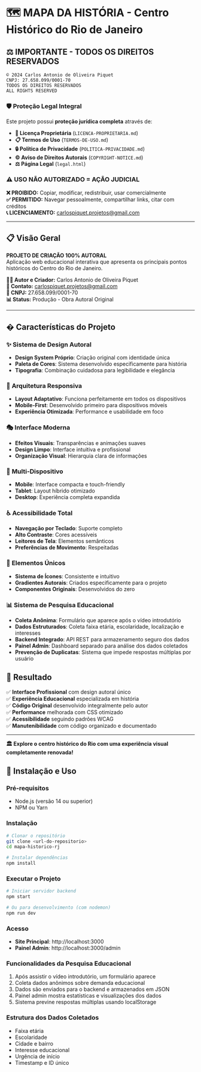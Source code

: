 # 🗺️ MAPA DA HISTÓRIA - Centro Histórico do Rio de Janeiro

## ⚖️ IMPORTANTE - TODOS OS DIREITOS RESERVADOS

```
© 2024 Carlos Antonio de Oliveira Piquet
CNPJ: 27.658.099/0001-70
TODOS OS DIREITOS RESERVADOS
ALL RIGHTS RESERVED
```

### 🛡️ Proteção Legal Integral
Este projeto possui **proteção jurídica completa** através de:

- **📄 Licença Proprietária** (`LICENCA-PROPRIETARIA.md`)
- **📋 Termos de Uso** (`TERMOS-DE-USO.md`) 
- **🔒 Política de Privacidade** (`POLITICA-PRIVACIDADE.md`)
- **© Aviso de Direitos Autorais** (`COPYRIGHT-NOTICE.md`)
- **⚖️ Página Legal** (`legal.html`)

### ⚠️ USO NÃO AUTORIZADO = AÇÃO JUDICIAL

**❌ PROIBIDO:** Copiar, modificar, redistribuir, usar comercialmente  
**✅ PERMITIDO:** Navegar pessoalmente, compartilhar links, citar com créditos  
**📞 LICENCIAMENTO:** carlospiquet.projetos@gmail.com

---

## 📋 Visão Geral

**PROJETO DE CRIAÇÃO 100% AUTORAL**  
Aplicação web educacional interativa que apresenta os principais pontos históricos do Centro do Rio de Janeiro.

**👨‍🏫 Autor e Criador:** Carlos Antonio de Oliveira Piquet  
**📧 Contato:** carlospiquet.projetos@gmail.com  
**🏢 CNPJ:** 27.658.099/0001-70  
**📊 Status:** Produção - Obra Autoral Original

---

## � Características do Projeto

### ✨ **Sistema de Design Autoral**
- **Design System Próprio**: Criação original com identidade única
- **Paleta de Cores**: Sistema desenvolvido especificamente para história
- **Tipografia**: Combinação cuidadosa para legibilidade e elegância

### 🎯 **Arquitetura Responsiva**
- **Layout Adaptativo**: Funciona perfeitamente em todos os dispositivos
- **Mobile-First**: Desenvolvido primeiro para dispositivos móveis
- **Experiência Otimizada**: Performance e usabilidade em foco

### 🎭 **Interface Moderna**
- **Efeitos Visuais**: Transparências e animações suaves
- **Design Limpo**: Interface intuitiva e profissional
- **Organização Visual**: Hierarquia clara de informações

### 📱 **Multi-Dispositivo**
- **Mobile**: Interface compacta e touch-friendly
- **Tablet**: Layout híbrido otimizado
- **Desktop**: Experiência completa expandida

### ♿ **Acessibilidade Total**
- **Navegação por Teclado**: Suporte completo
- **Alto Contraste**: Cores acessíveis
- **Leitores de Tela**: Elementos semânticos
- **Preferências de Movimento**: Respeitadas

### 🎨 **Elementos Únicos**
- **Sistema de Ícones**: Consistente e intuitivo
- **Gradientes Autorais**: Criados especificamente para o projeto
- **Componentes Originais**: Desenvolvidos do zero

### 📊 **Sistema de Pesquisa Educacional**
- **Coleta Anônima**: Formulário que aparece após o vídeo introdutório
- **Dados Estruturados**: Coleta faixa etária, escolaridade, localização e interesses
- **Backend Integrado**: API REST para armazenamento seguro dos dados
- **Painel Admin**: Dashboard separado para análise dos dados coletados
- **Prevenção de Duplicatas**: Sistema que impede respostas múltiplas por usuário

## 🎯 **Resultado**

✅ **Interface Profissional** com design autoral único  
✅ **Experiência Educacional** especializada em história  
✅ **Código Original** desenvolvido integralmente pelo autor  
✅ **Performance** melhorada com CSS otimizado  
✅ **Acessibilidade** seguindo padrões WCAG  
✅ **Manutenibilidade** com código organizado e documentado  

---

**🏛️ Explore o centro histórico do Rio com uma experiência visual completamente renovada!**

## 🚀 **Instalação e Uso**

### Pré-requisitos
- Node.js (versão 14 ou superior)
- NPM ou Yarn

### Instalação
```bash
# Clonar o repositório
git clone <url-do-repositorio>
cd mapa-historico-rj

# Instalar dependências
npm install
```

### Executar o Projeto
```bash
# Iniciar servidor backend
npm start

# Ou para desenvolvimento (com nodemon)
npm run dev
```

### Acesso
- **Site Principal**: http://localhost:3000
- **Painel Admin**: http://localhost:3000/admin

### Funcionalidades da Pesquisa Educacional
1. Após assistir o vídeo introdutório, um formulário aparece
2. Coleta dados anônimos sobre demanda educacional
3. Dados são enviados para o backend e armazenados em JSON
4. Painel admin mostra estatísticas e visualizações dos dados
5. Sistema previne respostas múltiplas usando localStorage

### Estrutura dos Dados Coletados
- Faixa etária
- Escolaridade
- Cidade e bairro
- Interesse educacional
- Urgência de início
- Timestamp e ID único
